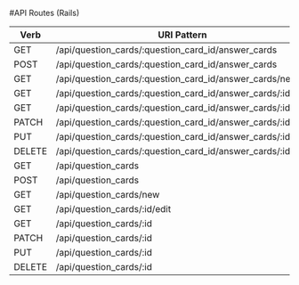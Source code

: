 #API Routes (Rails)

Verb  | URI Pattern                                               | Controller#Action
------|-----------------------------------------------------------|--------------------------
GET   |/api/question_cards/:question_card_id/answer_cards         |api/answer_cards#index
POST  |/api/question_cards/:question_card_id/answer_cards         |api/answer_cards#create
GET   |/api/question_cards/:question_card_id/answer_cards/new     |api/answer_cards#new
GET   |/api/question_cards/:question_card_id/answer_cards/:id/edit|api/answer_cards#edit
GET   |/api/question_cards/:question_card_id/answer_cards/:id     |api/answer_cards#show
PATCH |/api/question_cards/:question_card_id/answer_cards/:id     |api/answer_cards#update
PUT   |/api/question_cards/:question_card_id/answer_cards/:id     |api/answer_cards#update
DELETE|/api/question_cards/:question_card_id/answer_cards/:id     |api/answer_cards#destroy
GET   |/api/question_cards                                        |api/question_cards#index
POST  |/api/question_cards                                        |api/question_cards#create
GET   |/api/question_cards/new                                    |api/question_cards#new
GET   |/api/question_cards/:id/edit                               |api/question_cards#edit
GET   |/api/question_cards/:id                                    |api/question_cards#show
PATCH |/api/question_cards/:id                                    |api/question_cards#update
PUT   |/api/question_cards/:id                                    |api/question_cards#update
DELETE|/api/question_cards/:id                                    |api/question_cards#destroy
